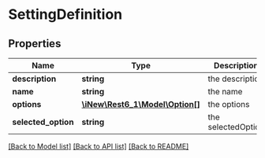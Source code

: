 # SettingDefinition

## Properties
Name | Type | Description | Notes
------------ | ------------- | ------------- | -------------
**description** | **string** | the description | [optional] 
**name** | **string** | the name | [optional] 
**options** | [**\iNew\Rest6_1\Model\Option[]**](Option.md) | the options | [optional] 
**selected_option** | **string** | the selectedOption | [optional] 

[[Back to Model list]](../README.md#documentation-for-models) [[Back to API list]](../README.md#documentation-for-api-endpoints) [[Back to README]](../README.md)



